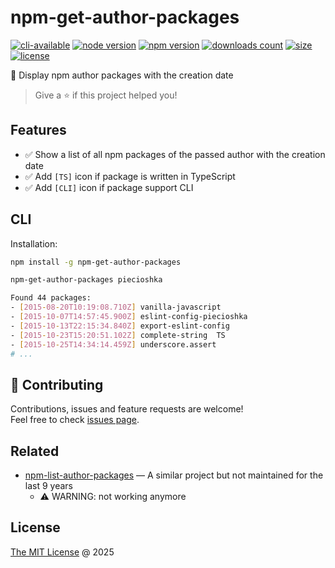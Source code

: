 # npm-get-author-packages

[![cli-available](https://badgen.net/static/cli/available/?icon=terminal)](#cli)
[![node version](https://img.shields.io/node/v/npm-get-author-packages.svg)](https://www.npmjs.com/package/npm-get-author-packages)
[![npm version](https://badge.fury.io/js/npm-get-author-packages.svg)](https://badge.fury.io/js/npm-get-author-packages)
[![downloads count](https://img.shields.io/npm/dt/npm-get-author-packages.svg)](https://www.npmjs.com/package/npm-get-author-packages)
[![size](https://packagephobia.com/badge?p=npm-get-author-packages)](https://packagephobia.com/result?p=npm-get-author-packages)
[![license](https://img.shields.io/npm/l/npm-get-author-packages.svg)](https://piecioshka.mit-license.org)

🔨 Display npm author packages with the creation date

> Give a ⭐️ if this project helped you!

## Features

- ✅ Show a list of all npm packages of the passed author with the creation date
- ✅ Add `[TS]` icon if package is written in TypeScript
- ✅ Add `[CLI]` icon if package support CLI

## CLI

Installation:

```bash
npm install -g npm-get-author-packages
```

```bash
npm-get-author-packages piecioshka
```

```bash
Found 44 packages:
- [2015-08-20T10:19:08.710Z] vanilla-javascript
- [2015-10-07T14:57:45.900Z] eslint-config-piecioshka
- [2015-10-13T22:15:34.840Z] export-eslint-config
- [2015-10-23T15:20:51.102Z] complete-string  TS
- [2015-10-25T14:34:14.459Z] underscore.assert
# ...
```

## 🤝 Contributing

Contributions, issues and feature requests are welcome!<br />
Feel free to check [issues page](https://github.com/piecioshka/npm-get-author-packages/issues/).

## Related

- [npm-list-author-packages](https://github.com/kgryte/npm-list-author-packages) — A similar project but not maintained for the last 9 years
  - ⚠️ WARNING: not working anymore

## License

[The MIT License](https://piecioshka.mit-license.org) @ 2025
